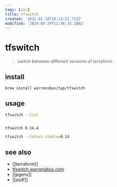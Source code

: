 ```yaml
---
tags: [iac]
title: tfswitch
created: '2021-01-18T10:13:21.713Z'
modified: '2024-08-29T11:46:35.180Z'
---
```


# tfswitch

> switch between different versions of terraform

## install

```sh
brew install warrensbox/tap/tfswitch
```

## usage

```sh
tfswitch --list


tfswitch 0.14.4

tfswitch --latest-stable=0.14
```

## see also

- [[terraform]]
- [tfswitch.warrensbox.com](https://tfswitch.warrensbox.com/)
- [[pgenv]]
- [[asdf]]
